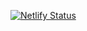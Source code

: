 [![Netlify Status](https://api.netlify.com/api/v1/badges/bf67b93c-449d-4875-b876-8e14b780ccb0/deploy-status)](https://app.netlify.com/projects/smart-burme/deploys)

